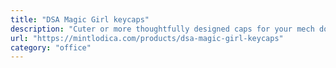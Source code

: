 ```yaml
---
title: "DSA Magic Girl keycaps"
description: "Cuter or more thoughtfully designed caps for your mech do not I exist. I promise. I have looked everywhere. These are perfect."
url: "https://mintlodica.com/products/dsa-magic-girl-keycaps"
category: "office"
---
```

